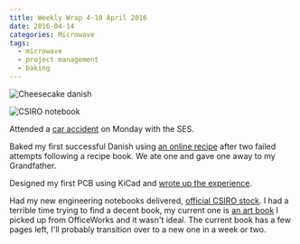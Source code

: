 ```yaml
---
title: Weekly Wrap 4-10 April 2016
date: 2016-04-14
categories: Microwave
tags:
  - microwave
  - project management
  - baking
---
```


<!-- TODO: Float right, link to full image -->
![Cheesecake danish](/posts/images/wp/cheesecake_danish.png "Cheesecake danish")

<!-- TODO: link to full image -->
![CSIRO notebook](/posts/images/wp/notebook.jpg "CSIRO notebook")

Attended a [car accident](https://web.archive.org/web/20221103061715/http://oceangrovevoice.com.au/uncategorized/2016-04-06/car-flips-rolls-into-ditch/) on Monday with the SES.

Baked my first successful Danish using [an online recipe](http://www.olgasflavorfactory.com/sweets/strawberry-cheesecake-danish-braid/) after two failed attempts following a recipe book. We ate one and gave one away to my Grandfather.

Designed my first PCB using KiCad and [wrote up the experience](/using-kicad/).

Had my new engineering notebooks delivered, [official CSIRO stock](http://www.publish.csiro.au/pid/1471.htm). I had a terrible time trying to find a decent book, my current one is [an art book](http://www.officeworks.com.au/shop/officeworks/p/quill-a4-art-journal-120-page-qu10314) I picked up from OfficeWorks and it wasn't ideal. The current book has a few pages left, I'll probably transition over to a new one in a week or two.

